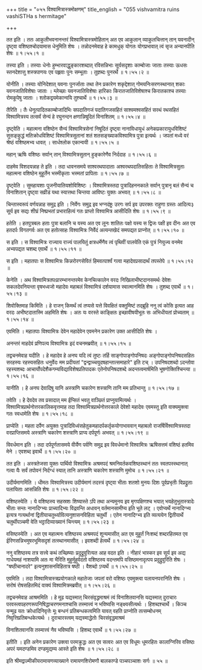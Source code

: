 +++
title = "०५५ विश्वामित्रास्त्रमोक्षणम्"
title_english = "055 vishvamitra ruins vashiSTHa s hermitage"

+++


तत इति । ततः आकुलीभवनानन्तरं विश्वामित्रास्त्रमोहितान् अत एव आकुलान्
व्याकुलचित्तान् तान् यवनादीन् दृष्ट्वा वशिष्ठश्चोदयामास धेनुमिति शेषः ।
तन्नोदनमेवाह हे कामधुक् योगतः योगप्रभावात् त्वं सृज अन्यानपीति शेषः  ॥ 
१।५५।१  ॥   

  

तस्या इति । तस्याः धेनोः हुम्भारवाद्धुङ्कारशब्दात् रविसन्निभाः
सूर्यसदृशाः काम्बोजाः जाताः तस्याः ऊधसः स्तनदेशात्तु शस्त्रपाणयः एव
पह्लवाः पुनः सम्भूताः । तुज्ञब्दः पुनरर्थे  ॥  १।५५।२  ॥   

  

योनीति । तस्याः योनिदेशात् यवनाः पुनर्जाताः तथा तेन प्रकारेण शकृद्देशात्
गोमयनिःसरणस्थानात् शकाः यवनजातिविशेषाः जाताः । म्लेच्छाः यवनजातिविशेषाः
हारिकाः किरातजातिविशेषाश्च किरातकाश्च तस्याः रोमकूपेषु जाताः ।
श्लोकद्वयमेकान्वयि तुश्चार्थे  ॥  १।५५।३  ॥   

  

तैरिति । तैः धेनूत्पादितकाम्बोजादिभिः सपदातिगजं पदातिगजसहितं
साश्वमश्वसहितं सरथं रथसहितं विश्वामित्रस्य तत्सर्वं सेन्यं हे रघुनन्दन
क्षणान्निषूदितं विनाशितम्  ॥  १।५५।४  ॥   

  

दृष्ट्वेति । महात्मना वशिष्ठेन सैन्यं विश्वामित्रसेनां निषूदितं दृष्ट्वा
नानाविधायुधं अनेकप्रकारायुधविशिष्टं सुसङ्कुद्धं मतिक्रोधविशिष्टं
विश्वामित्रसुतानां शतं शतसङ्ख्याकविश्वामित्र पुत्रा इत्यर्थः । जपतां
मध्ये वरं श्रेष्ठं वशिष्ठमभ्य धावत् । सार्धश्लोक एकान्वयी  ॥  १।५५।५  ॥   

  

महान् ऋषिः वशिष्ठः सर्वान् तान् विश्वामित्रसुतान् हुङ्कारेणैव निर्ददाह
 ॥  १।५५।६  ॥   

  

दाहमेव विशदयन्नाह ते इति । तदा धावनसमये साश्वरथपादाताः अश्वरथपदातिसहिताः
ते विश्वामित्रसुताः महात्मना वशिष्ठेन मुहूर्तेन भस्मीकृताः भस्मतां
प्रापिताः  ॥  १।५५।७  ॥   

  

दृष्ट्वेति । सुमहायशाः पूजनीयातियशोविशिष्टः । विश्वामित्रस्तदा
पुत्रादिहननकाले सर्वान् पुत्रानृ बलं सैन्यं च विनाशितान् दृष्ट्वा
सव्रीडं यथा स्यात्तथा चिन्तया आविष्टः युक्तः अभवत्  ॥  १।५५।८  ॥   

  

चिन्तास्वरूपं वर्णयन्नाह समुद्र इति । निर्वेगः समुद्र इव भग्नदंष्ट्रः
उरगः सर्प इव उपरक्तः राहुणा ग्रस्तः आदित्य३ सूर्य इव सद्यः शीघ्रं
निष्प्रभतां प्रभाराहित्यं गतः प्राप्तो विश्वामित्र आसीदिति शेषः  ॥ 
१।५५।९  ॥   

  

हतेति । हतपुत्रबलः हताः पुत्रा बलानि च यस्य अत एव लूनः शातितः पक्षो यस्य
स द्विजः पक्षी इव दीनः अत एव हतदर्पः विगतगर्वः अत एव हतोत्साहः
विश्वामित्रः निर्वेदं अत्यन्तखेदं समपद्यत प्राप्नोत्  ॥  १।५५।१०  ॥   

  

स इति । स विश्वामित्रः राज्याय राज्यं पालयितुं क्षत्रधर्मेणैव त्वं
पृथिवीं पालयेति एकं पुत्रं नियुज्य वनमेव अभ्यपद्यत चशब्द एवार्थे  ॥ 
१।५५।११  ॥   

  

स इति । महातपाः स विश्वामित्रः किन्नरोरगसेवितं हिमवत्पार्श्वं गत्वा
महादेवप्रसादार्थं तपस्तेपे  ॥  १।५५।१२  ॥   

  

केनेति । अथ विश्वामित्रतपःप्रारम्भानन्तरमेव केनचित्कालेन वरदः
निखिलाभीष्टदानसमर्थः देवेशः सकलदेवनियन्ता वृषभध्वजो महादेवः महाबलं
विश्वामित्रं दर्शयामास स्वात्मानमिति शेषः । तुशब्द एवार्थे  ॥  १।५५।१३
 ॥   

  

शिवोक्तिमाह किमिति । हे राजन् किमर्थं त्वं तप्यसे यत्ते विवक्षितं
वक्तुमिष्टं तद्ब्रूहि ननु त्वं कोसि इत्यत आह वरदः अभीष्टदातास्मि अहमिति
शेषः । अतः यः वरस्ते काङ्क्षितः इच्छावीषयीभूतः सः अभिधीयतां प्रोच्यताम्
 ॥  १।५५।१४  ॥   

  

एवमिति । महातपाः विश्वामित्रः देवेन महादेवेन एवमनेन प्रकारेण उक्त
आसीदिति शेषः ।  

अनन्तरं माहदेवं प्रणिपत्य विश्वामित्रः इदं वचनमब्रवीत्  ॥  १।५५।१५  ॥   

  

तद्वचनमेवाह यदीति । हे महादेव हे अनघ यदि त्वं तुष्टः तर्हि
साङ्गोपाङ्गोपनिषदः अङ्गोपाङ्गोपनिषदसहितः सरहस्यः रहस्यसहितः धनुर्वेदः मम
प्रदीयतां "द्वन्द्वाच्चयुदषहान्तात्समाहारे" इति टच् । उपनिषदशब्दो
ऽदन्तोवा रहस्यशब्दः आचार्योपदेशैकगम्यविद्याविशेषप्रतिपादकः
एतेनोपनिषदशब्दे अदन्तत्वमार्षमिति भूषणोक्तिश्चिन्त्या  ॥  १।५५।१६  ॥   

  

यानीति । हे अनघ देवादिषु यानि अस्त्राणि चकारेण शस्त्राणि तानि मम
प्रतिभान्तु  ॥  १।५५।१७  ॥   

  

तवेति । हे देवदेव तव प्रसादात् मम ईप्सितं भवतु वाञ्छितं
प्राप्नुयामित्यर्थः । विश्वामित्रप्रार्थनोत्तरकालिकवृत्तमाह तदा
विश्वामित्रप्रार्थनोत्तरकाले देवेशो महादेवः एवमस्तु इति वाक्यमुक्त्वा
गतः स्वधामेति शेषः  ॥  १।५५।१८  ॥   

  

प्राप्येति । महता दर्पेण अयुक्तः
पुत्रादिविध्वंसहेतुकमहादर्पकर्तृकयोगाभाववान् महाबलो
राजर्षिर्विश्वामित्रस्तदा वरप्राप्तिसमये अस्त्राणि चकारेण शस्त्राणि
प्राप्य दर्पपूर्णः अभवत्  ॥  १।५५।१९  ॥   

  

विवर्धमान इति । तदा दर्पपूर्णतासमये वीर्येण पर्वणि समुद्र इव विवर्धमानो
विश्वामित्रः ऋषिसत्तमं वशिष्ठं हतमिव मेने । एवशब्द इवार्थे  ॥  १।५५।२०
 ॥   

  

तत इति । अस्त्रतेजसा युक्तः पार्थिवो विश्वामित्रः अश्रमपदं
श्रमनिवर्तकवशिष्ठस्थानं ततः स्वतपस्स्थानात् गत्वा यैः सर्वं तपोवनं
निर्दग्धं स्यात् तानि अस्त्राणि चकारेण शस्त्राणि मुमोच  ॥  १।५५।२१  ॥   

  

उदीर्यमाणमिति । धीमतः विश्वामित्रस्य उदीर्यमाणं तदस्त्रं दृष्ट्वा भीताः
शतशो मुनयः दिशः पूर्वप्रभृतीः विप्रद्रुताः पलायिताः आसन्निति शेषः  ॥ 
१।५५।२२  ॥   

  

वशिष्ठस्येति । ये वशिष्ठस्य सहस्रशः शिष्यास्ते ऽपि तथा अन्यमुनय इव
मृगपक्षिणश्च भयात् भयहेतुभूतास्त्रादेः भीताः सन्तः नानादिग्भ्यः
प्राच्यादिभ्यः विद्रवन्ति अधावन् वर्तमानसामीप्य इति भूते लट् ।
एवोप्यर्थे नानादिग्भ्य इत्यत्र गत्यर्थानां
द्वितीयाचतुर्थ्यावित्यनुशासनविहिता चतुर्थी । एतेन नानादिग्भ्य इति
व्यत्ययेन द्वितीयार्थे चतुर्थीपञ्चमी वेति भट्टादिव्याख्यानं चिन्त्यम्  ॥ 
१।५५।२३  ॥   

  

वसिष्ठस्येति । अत एव महात्मनः वशिष्ठस्य अश्रमपदं शून्यमासीत् अत एव
मुहूर्तं निःशब्दं शब्दरहितमत एव ईरिणसन्निभमुषरभूमिसदृशं तत्स्थानमासीत् ।
इवशब्दी हेत्वर्थे  ॥  १।५५।२४  ॥   

  

ननु वशिष्ठस्य तत्र सत्त्वे कथं तच्छिष्याः प्रदुद्रुवुरित्यत आह वदत इति ।
नीहारं भास्कर इव सूर्य इव अद्य गाधेयमहं नाशयामि अतः मा भैरिति
मुहुर्मुहुर्वदतो वशिष्ठस्य वदन्तमपि वसिष्ठमनादृत्पय प्रदुद्रुवुरिति शेषः
। "षष्ठीचानादरे" इत्यनुशासनविहितात्र षष्ठी । वैशब्दो ऽप्यर्थे  ॥  १।५५।२५
 ॥   

  

एवमिति । तदा विश्वामित्रास्त्रप्रयोगकाले महातेजाः जपतां वरो वशिष्ठः
एवमुक्त्वा पलायनपरानिति शेषः । सरोषं रोषसहितमिदं वाक्यं
विश्वामित्रमब्रवीत्  ॥  १।५५।२६  ॥   

  

तद्वचनमेवाह आश्रममिति । हे मूढ यद्यस्मात् चिरसंवृद्धमाश्रमं त्वं
विनाशितवानसि यद्यस्मात् दुराचारः परवस्त्वपहरणरूपनिषिद्धाचरणमनाश्चासि
तस्मात्त्वं न भविष्यसि नङ्क्ष्यसीत्यर्थः । हिशब्दश्चार्थे । किञ्च यन्मूढ
यतः क्रोधादिनिवृत्तेः मूः बन्धनं प्रतिबन्धकत्वमिति यावत् वहति प्राप्नोति
तत्सम्बोधनम् निवृत्तिप्रतिबन्धकेत्यर्थः । दुराचारस्त्वम् यद्यस्माद्धेतोः
चिरसंवृद्धमाश्रमं  

विनाशितवानसि तस्मात्त्वं नैव भविष्यसि । हिशब्द एवार्थे  ॥  १।५५।२७  ॥   

  

इतीति । इति अनेन प्रकारेण उक्त्वा परमक्रुद्धः अत एव सत्वरः अत एव विधूमः
धूमरहितः कालाग्निरिव वसिष्ठः अपरं यमदण्डमिव दण्डमुद्यम्य आस्ते इति शेषः
 ॥  १।५५।२८  ॥   

  

इति श्रीमद्वाल्मीकीयरामायणव्याख्याने रामायणशिरोमणौ बालकाण्डे पञ्चपञ्चाशः
सर्गः  ॥  ५५  ॥   

  

  


